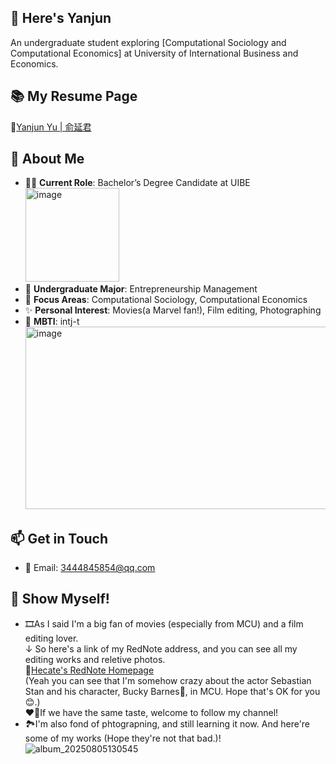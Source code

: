 ## 👋 Here's Yanjun 
An undergraduate student exploring [Computational Sociology and Computational Economics] at University of International Business and Economics.  

## 📚 My Resume Page
🔗[Yanjun Yu | 俞延君](https://hecate-yu.github.io "Click to visit my resume page.")

## 🎯 About Me  
- 👨‍🎓 **Current Role**: Bachelor’s Degree Candidate at UIBE  
  <img width="150" height="150" alt="image" src="https://github.com/user-attachments/assets/f4f3c4df-d9f0-4bd5-b94b-60d9513019c8" />  
- 🌱 **Undergraduate Major**: Entrepreneurship Management
- 🔭 **Focus Areas**: Computational Sociology, Computational Economics  
- ✨ **Personal Interest**: Movies(a Marvel fan!), Film editing, Photographing
- 🧠 **MBTI**: intj-t  
  <img width="750" height="291.8" alt="image" src="https://github.com/user-attachments/assets/e36884e2-1be7-4650-8ad6-6eb4acc0ab6c" />  

## 📫 Get in Touch  
- 📧 Email: 3444845854@qq.com   

## 🙌 Show Myself!
- 🎞️As I said I'm a big fan of movies (especially from MCU) and a film editing lover.  
  ↓ So here's a link of my RedNote address, and you can see all my editing works and reletive photos.  
  🔗[Hecate's RedNote Homepage](https://www.xiaohongshu.com/user/profile/5d5676780000000001005b3b)  
  (Yeah you can see that I'm somehow crazy about the actor Sebastian Stan and his character, Bucky Barnes🦾, in MCU. Hope that's OK for you😊.)  
  ❤️‍🔥If we have the same taste, welcome to follow my channel!   
- 🏞️I'm also fond of phtograpning, and still learning it now.
  And here're some of my works (Hope they're not that bad.)!
  ![album_20250805130545](https://github.com/user-attachments/assets/d710c20b-44a4-4ca6-973f-210fba2ce20d)
